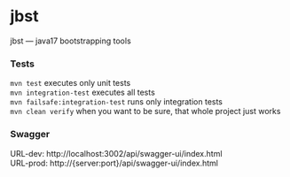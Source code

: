 # jbst
jbst — java17 bootstrapping tools

### Tests
`mvn test` executes only unit tests  
`mvn integration-test` executes all tests  
`mvn failsafe:integration-test` runs only integration tests  
`mvn clean verify` when you want to be sure, that whole project just works  

### Swagger
URL-dev: http://localhost:3002/api/swagger-ui/index.html  
URL-prod: http://{server:port}/api/swagger-ui/index.html

